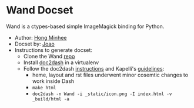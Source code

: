 Wand Docset
=======================

Wand is a ctypes-based simple ImageMagick binding for Python.

* Author: [Hong Minhee](https://github.com/dahlia/wand)
* Docset by: [Joao](https://github.com/joaoponceleao)
* Instructions to generate docset:
    - Clone the Wand [repo](https://github.com/dahlia/wand)
    - Install [doc2dash](https://pypi.python.org/pypi/doc2dash) in a virtualenv
    - Follow the doc2dash [instructions](https://doc2dash.readthedocs.org/en/2.0.2/) and Kapelli's [guidelines](http://kapeli.com/docsets):
        + heme, layout and rst files underwent minor cosemtic changes to work inside Dash
        + `make html`
        + `doc2dash -n Wand -i _static/icon.png -I index.html -v _build/html -a`
